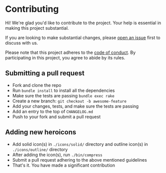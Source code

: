 # Contributing

Hi! We're glad you'd like to contribute to the project. Your help is essential
in making this project substantial.

If you are looking to make substantial changes, please [open an issue](https://github.com/abeidahmed/rails-heroicon/issues/new)
first to discuss with us.

Please note that this project adheres to the [code of conduct](https://github.com/abeidahmed/rails-heroicon/blob/main/CODE_OF_CONDUCT.md).
By participating in this project, you agree to abide by its rules.

## Submitting a pull request

- Fork and clone the repo
- Run `bundle install` to install all the dependencies
- Make sure the tests are passing `bundle exec rake`
- Create a new branch: `git checkout -b awesome-feature`
- Add your changes, tests, and make sure the tests are passing
- Add an entry to the top of `CHANGELOG.md`
- Push to your fork and submit a pull request

## Adding new heroicons

- Add solid icon(s) in `./icons/solid/` directory and outline icon(s) in
  `./icons/outline/` directory
- After adding the icon(s), run `./bin/compress`
- Submit a pull request adhering to the above mentioned guidelines
- That's it. You have made a significant contribution
